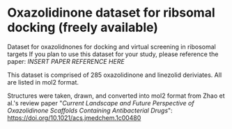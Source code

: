 # Oxazolidinone dataset for ribsomal docking (freely available)
Dataset for oxazolidnones for docking and virtual screening in ribosomal targets
If you plan to use this dataset for your study, please reference the paper: *INSERT PAPER REFERENCE HERE*

This dataset is comprised of 285 oxazolidinone and linezolid deriviates. All are listed in mol2 format.

Structures were taken, drawn, and converted into mol2 format from Zhao et al.'s review paper "_Current Landscape and Future Perspective of Oxazolidinone Scaffolds Containing Antibacterial Drugs_": https://doi.org/10.1021/acs.jmedchem.1c00480
